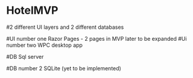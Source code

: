 # HotelMVP
#2 different UI layers and 2 different databases

#UI number one
  Razor Pages - 2 pages in MVP later to be expanded
#Ui number two
  WPC desktop app

#DB Sql server



#DB number 2 SQLite (yet to be implemented)
